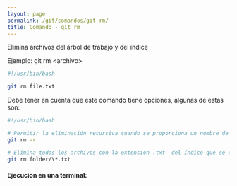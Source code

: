 ```yaml
---
layout: page
permalink: /git/comandos/git-rm/
title: Comando - git rm
---
```


Elimina archivos del árbol de trabajo y del índice

Ejemplo: git rm \<archivo\> 

``` bash
#!/usr/bin/bash

git rm file.txt
```

Debe tener en cuenta que este comando tiene opciones, algunas de estas son:

``` bash
#!/usr/bin/bash

# Permitir la eliminación recursiva cuando se proporciona un nombre de directorio principal.
git rm -r

# Elimina todos los archivos con la extension .txt  del índice que se encuentran bajo el directorio "folder" y cualquiera de sus subdirectorios.
git rm folder/\*.txt
```

#### Ejecucion en una terminal:  